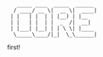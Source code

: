        _____ ____  _____  ______ 
      / ____/ __ \|  __ \|  ____| 
     | |   | |  | | |__) | |__    
     | |   | |  | |  _  /|  __|   
     | |___| |__| | | \ \| |____  
      \_____\____/|_|  \_\______| 

first!
